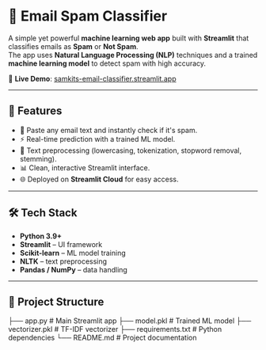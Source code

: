 # 📧 Email Spam Classifier  

A simple yet powerful **machine learning web app** built with **Streamlit** that classifies emails as **Spam** or **Not Spam**.  
The app uses **Natural Language Processing (NLP)** techniques and a trained **machine learning model** to detect spam with high accuracy.  

🔗 **Live Demo**: [samkits-email-classifier.streamlit.app](https://samkits-email-classifier.streamlit.app/)  

---

## 🚀 Features
- 📝 Paste any email text and instantly check if it's spam.  
- ⚡ Real-time prediction with a trained ML model.  
- 🧹 Text preprocessing (lowercasing, tokenization, stopword removal, stemming).  
- 📊 Clean, interactive Streamlit interface.  
- 🌐 Deployed on **Streamlit Cloud** for easy access.  

---

## 🛠️ Tech Stack
- **Python 3.9+**
- **Streamlit** – UI framework  
- **Scikit-learn** – ML model training  
- **NLTK** – text preprocessing  
- **Pandas / NumPy** – data handling  

---

## 📂 Project Structure
├── app.py # Main Streamlit app
├── model.pkl # Trained ML model
├── vectorizer.pkl # TF-IDF vectorizer
├── requirements.txt # Python dependencies
└── README.md # Project documentation
